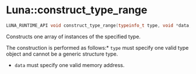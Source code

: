 # Luna::construct_type_range

```c++
LUNA_RUNTIME_API void construct_type_range(typeinfo_t type, void *data, usize count)
```

Constructs one array of instances of the specified type. 

The construction is performed as follows:* `type` must specify one valid type object and cannot be a generic structure type.

* `data` must specify one valid memory address. 

